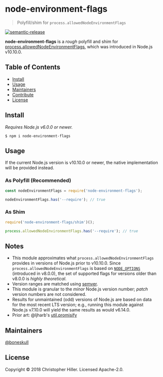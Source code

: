 # node-environment-flags

> Polyfill/shim for `process.allowedNodeEnvironmentFlags`

[![semantic-release](https://img.shields.io/badge/%20%20%F0%9F%93%A6%F0%9F%9A%80-semantic--release-e10079.svg)](https://github.com/semantic-release/semantic-release)

**node-environment-flags** is a *rough* polyfill and shim for [process.allowedNodeEnvironmentFlags](https://nodejs.org/api/process.html#process_process_allowednodeenvironmentflags), which was introduced in Node.js v10.10.0.

## Table of Contents

- [Install](#install)
- [Usage](#usage)
- [Maintainers](#maintainers)
- [Contribute](#contribute)
- [License](#license)

## Install

*Requires Node.js v6.0.0 or newer.*

```shell
$ npm i node-environment-flags
```

## Usage

If the current Node.js version is v10.10.0 or newer, the native implementation will be provided instead.

### As Polyfill (Recommended)

```js
const nodeEnvironmentFlags = require('node-environment-flags');

nodeEnvironmentFlags.has('--require'); // true
```

### As Shim

```js
require('node-environment-flags/shim')();

process.allowedNodeEnvironmentFlags.has('--require'); // true
```

## Notes

- This module approximates what `process.allowedNodeEnvironmentFlags` provides in versions of Node.js prior to v10.10.0.  Since `process.allowedNodeEnvironmentFlags` is based on [`NODE_OPTIONS`](https://nodejs.org/api/cli.html#cli_node_options_options) (introduced in v8.0.0), the set of supported flags for versions older than v8.0.0 is *highly theoretical*.
- Version ranges are matched using [semver](https://npm.im/semver).
- This module is granular to the *minor* Node.js version number; *patch* version numbers are not considered.
- Results for unmaintained (odd) versions of Node.js are based on data for the most recent LTS version; e.g., running this module against Node.js v7.10.0 will yield the same results as would v6.14.0.
- Prior art: @ljharb's [util.promisify](https://npm.im/util.promisify)

## Maintainers

[@boneskull](https://github.com/boneskull)

## License

Copyright © 2018 Christopher Hiller.  Licensed Apache-2.0.
